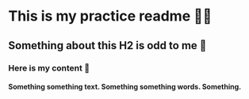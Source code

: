 # This is my practice readme 🐤🐋

## Something about this H2 is odd to me 🎄

### Here is my content 🐒

#### Something something text. Something something words. Something.

